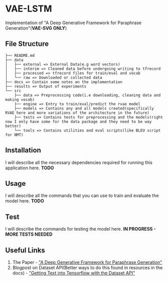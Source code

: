 # VAE-LSTM

Implementation of "A Deep Generative Framework for Paraphrase Generation"(**VAE-SVG ONLY**)

## File Structure

```
├── README.md
├── data
│   ├── external => External Data(e.g word vectors)
│   ├── interim => Cleaned data before undergoing writing to tfrecord
│   ├── processed => tfrecord files for train/eval and vocab
│   └── raw => Downloaded or collected data
├── docs => Contain some notes on the implementation 
├── results => Output of experiments
└── src
    ├── data => Preprocessing code(i.e downloading, cleaning data and making vocab)
    ├── engine => Entry to train/eval/predict the rvae model
    ├── models => Contains any and all models created(specifically RVAE here and more variations of the architecture in the future)
    ├── tests => Contains tests for preprocessing and the models(right now I only have some for the data package and they need to be way better)
    └── tools => Contains utilities and eval scripts(like BLEU script for NMT)
```


## Installation

I will describe all the necessary dependencies required for running this application here. **TODO**

## Usage

I will describe all the commands that you can use to train and evaluate the model here. **TODO**

## Test

I will describe the commands for testing the model here. **IN PROGRESS - MORE TESTS NEEDED**

## Useful Links

1. The Paper - ["A Deep Generative Framework for Paraphrase Generation"](https://www.cse.iitk.ac.in/users/piyush/papers/deep-paraphrase-aaai2018.pdf)
2. Blogpost on Dataset API(Better ways to do this found in resources in the docs) - ["Getting Text into Tensorflow with the Dataset API"](https://medium.com/@TalPerry/getting-text-into-tensorflow-with-the-dataset-api-ffb832c8bec6)